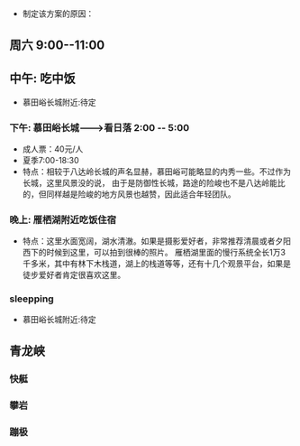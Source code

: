 ## 
* 制定该方案的原因：
  

## 周六 9:00--11:00

## 中午: 吃中饭
* 慕田峪长城附近:待定

### 下午: 慕田峪长城--->看日落 2:00 -- 5:00
* 成人票：40元/人
* 夏季7:00-18:30
* 特点：相较于八达岭长城的声名显赫，慕田峪可能略显的内秀一些。不过作为长城，这里风景没的说，
由于是防御性长城，路途的险峻也不是八达岭能比的，但同样越是险峻的地方风景也越赞，因此适合年轻团队。

### 晚上: 雁栖湖附近吃饭住宿
* 特点：这里水面宽阔，湖水清澈。如果是摄影爱好者，非常推荐清晨或者夕阳西下的时候到这里，可以拍到很棒的照片。
雁栖湖里面的慢行系统全长1万3千多米，其中有林下木栈道，湖上的栈道等等，还有十几个观景平台，如果是徒步爱好者肯定很喜欢这里。

### sleepping
* 慕田峪长城附近:待定

## 青龙峡

### 快艇
### 攀岩
### 蹦极
